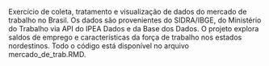 Exercício de coleta, tratamento e visualização de dados do mercado de trabalho no Brasil. Os dados são provenientes do SIDRA/IBGE, do Ministério do Trabalho via API do IPEA Dados e da Base dos Dados. O projeto explora saldos de emprego e características da força de trabalho nos estados nordestinos. Todo o código está disponível no arquivo mercado_de_trab.RMD.
